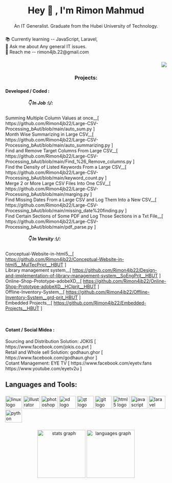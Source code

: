 <h1 align="center">Hey 👋 , I'm Rimon Mahmud</h1>

###

<p align="center">An IT Generalist. Graduate from the Hubei University of Technology.</p>

###

<p align="left">📚 Currently learning -- JavaScript, Laravel,<br>👀 Ask me about Any general IT issues.<br>📩 Reach me -- rimon4jb.22@gmail.com</p>

###

<div align="right">
  <img src="https://visitor-badge.laobi.icu/badge?page_id=Rimon4jb22.Rimon4jb22&"  />
</div>

###

<h3 align="center">Projects:</h3>

###

<p align="left">
<h4>Developed / Coded :</h4>

<h5 style="margin-left: 70px;">👇 In Job :\/:</h5>
Summing Multiple Column Values at once__[ https://github.com/Rimon4jb22/Large-CSV-Processing_bAut/blob/main/auto_sum.py ]<br>
Month Wise Summarizing in Large CSV__[ https://github.com/Rimon4jb22/Large-CSV-Processing_bAut/blob/main/auto_summarizing.py ]<br>
Find and Remove Target Columns From Large CSV__[ https://github.com/Rimon4jb22/Large-CSV-Processing_bAut/blob/main/Find_%26_Remove_columns.py ]<br>
Find the Density of Listed Keywords From a Large CSV__[ https://github.com/Rimon4jb22/Large-CSV-Processing_bAut/blob/main/keyword_count.py ]<br>
Merge 2 or More Large CSV Files Into One CSV__[ https://github.com/Rimon4jb22/Large-CSV-Processing_bAut/blob/main/marging.py ]<br>
Find Missing Dates From a Large CSV and Log Them Into a New CSV__[ https://github.com/Rimon4jb22/Large-CSV-Processing_bAut/blob/main/missing_date%20finding.py ]<br>
Find Certain Sections of Some PDF and Log Those Sections in a Txt File__[ https://github.com/Rimon4jb22/Large-CSV-Processing_bAut/blob/main/pdf_parse.py ]<br>


<h5 style="margin-left: 70px;">👇 In Varsity :\/:</h5>

Conceptual-Website-in-html5__[ https://github.com/Rimon4jb22/Conceptual-Website-in-html5__MulTecPrjct__HBUT ]
<br>Library management system__[ https://github.com/Rimon4jb22/Design-and-implementation-of-library-management-system__SoEngPrjt__HBUT ]
<br>Online-Shop-Prototype-adobeXD__[ https://github.com/Rimon4jb22/Online-Shop-Prototype-adobeXD__HCIprjt__HBUT ]
<br>Offline-Inventory-System__[ https://github.com/Rimon4jb22/Offline-Inventory-System__grd-prjt_HBUT ]
<br>Embedded Projects__[ https://github.com/Rimon4jb22/Embedded-Projects__HBUT ]<br>

 <br>
<h4>Cotant / Social Midea :</h4>
Sourcing and Distribution Solution: JOKIS [ https://www.facebook.com/jokis.co.pvt ]
<br>  Retail and Whole sell Solution: godhaun.ghor [ https://www.facebook.com/godhaun.ghor ]
<br>  Cotant Management: EYE TV [ https://www.facebook.com/eyetv.fans
<br>                              https://www.youtube.com/eyetv2u ]    

</p>

###

<h2 align="left">Languages and Tools:</h2>

###

<div align="left">
  <img src="https://cdn.jsdelivr.net/gh/devicons/devicon/icons/linux/linux-original.svg" height="40" width="52" alt="linux logo"  />
  <img src="https://cdn.jsdelivr.net/gh/devicons/devicon/icons/illustrator/illustrator-plain.svg" height="40" width="52" alt="illustrator logo"  />
  <img src="https://cdn.jsdelivr.net/gh/devicons/devicon/icons/photoshop/photoshop-plain.svg" height="40" width="52" alt="photoshop logo"  />
  <img src="https://cdn.jsdelivr.net/gh/devicons/devicon/icons/xd/xd-plain.svg" height="40" width="52" alt="xd logo"  />
  <img src="https://cdn.jsdelivr.net/gh/devicons/devicon/icons/qt/qt-original.svg" height="40" width="52" alt="qt logo"  />
  <img src="https://cdn.jsdelivr.net/gh/devicons/devicon/icons/git/git-original.svg" height="40" width="52" alt="git logo"  />
  <img src="https://cdn.jsdelivr.net/gh/devicons/devicon/icons/html5/html5-original.svg" height="40" width="52" alt="html5 logo"  />
  <img src="https://cdn.jsdelivr.net/gh/devicons/devicon/icons/javascript/javascript-original.svg" height="40" width="52" alt="javascript logo"  />
  <img src="https://cdn.jsdelivr.net/gh/devicons/devicon/icons/laravel/laravel-plain.svg" height="40" width="52" alt="laravel logo"  />
  <img src="https://cdn.jsdelivr.net/gh/devicons/devicon/icons/python/python-original.svg" height="40" width="52" alt="python logo"  />
</div>

###

<div align="center">
  <img src="https://github-readme-stats.vercel.app/api?hide_title=false&hide_rank=false&show_icons=true&include_all_commits=true&count_private=true&disable_animations=false&theme=gruvbox_light&locale=en&hide_border=false&username=Rimon4jb22" height="150" alt="stats graph"  />
  <img src="https://github-readme-stats.vercel.app/api/top-langs?locale=en&hide_title=false&layout=compact&card_width=320&langs_count=5&hide_border=false&username=Rimon4jb22" height="150" alt="languages graph"  />
</div>

###
